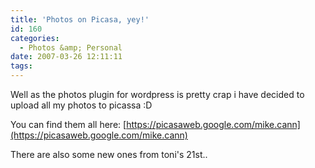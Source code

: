 ```yaml
---
title: 'Photos on Picasa, yey!'
id: 160
categories:
  - Photos &amp; Personal
date: 2007-03-26 12:11:11
tags:
---
```


Well as the photos plugin for wordpress is pretty crap i have decided to upload all my photos to picassa :D

You can find them all here: [https://picasaweb.google.com/mike.cann](https://picasaweb.google.com/mike.cann)

There are also some new ones from toni's 21st..